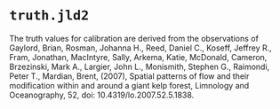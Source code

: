 # `truth.jld2`

The truth values for calibration are derived from the observations of Gaylord, Brian, Rosman, Johanna H., Reed, Daniel C., Koseff, Jeffrey R., Fram, Jonathan, MacIntyre, Sally, Arkema, Katie, McDonald, Cameron, Brzezinski, Mark A., Largier, John L., Monismith, Stephen G., Raimondi, Peter T., Mardian, Brent, (2007), Spatial patterns of flow and their modification within and around a giant kelp forest, Limnology and Oceanography, 52, doi: 10.4319/lo.2007.52.5.1838. 